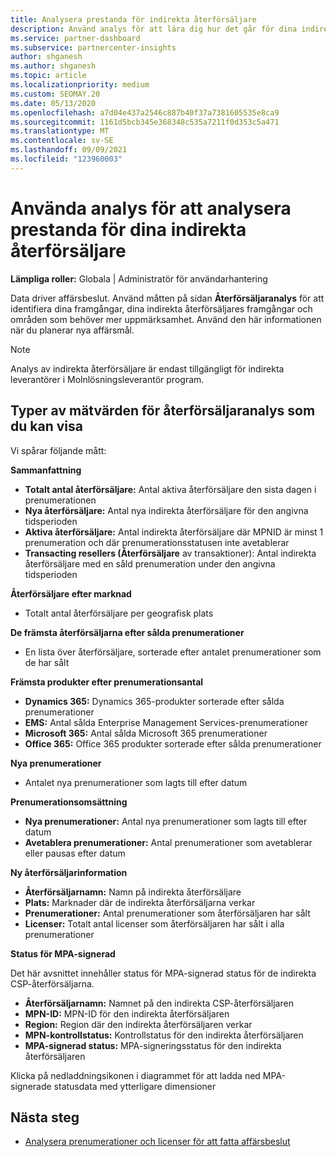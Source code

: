 ```yaml
---
title: Analysera prestanda för indirekta återförsäljare
description: Använd analys för att lära dig hur det går för dina indirekta återförsäljare, både deras framgångar och områden som kan behöva mer uppmärksamhet.
ms.service: partner-dashboard
ms.subservice: partnercenter-insights
author: shganesh
ms.author: shganesh
ms.topic: article
ms.localizationpriority: medium
ms.custom: SEOMAY.20
ms.date: 05/13/2020
ms.openlocfilehash: a7d04e437a2546c887b40f37a7381605535e8ca9
ms.sourcegitcommit: 1161d5bcb345e368348c535a7211f0d353c5a471
ms.translationtype: MT
ms.contentlocale: sv-SE
ms.lasthandoff: 09/09/2021
ms.locfileid: "123960003"
---
```

# <a name="use-analytics-to-analyze-the-performance-of-your-indirect-resellers"></a>Använda analys för att analysera prestanda för dina indirekta återförsäljare

**Lämpliga roller:** Globala | Administratör för användarhantering


Data driver affärsbeslut. Använd måtten på sidan **Återförsäljaranalys** för att identifiera dina framgångar, dina indirekta återförsäljares framgångar och områden som behöver mer uppmärksamhet. Använd den här informationen när du planerar nya affärsmål.

> [!NOTE]
> Analys av indirekta återförsäljare är endast tillgängligt för indirekta leverantörer i Molnlösningsleverantör program.

## <a name="types-of-reseller-analytics-metrics-you-can-view"></a>Typer av mätvärden för återförsäljaranalys som du kan visa

Vi spårar följande mått:

**Sammanfattning**  
 - **Totalt antal återförsäljare:** Antal aktiva återförsäljare den sista dagen i prenumerationen  
 - **Nya återförsäljare:** Antal nya indirekta återförsäljare för den angivna tidsperioden  
 - **Aktiva återförsäljare:** Antal indirekta återförsäljare där MPNID är minst 1 prenumeration och där prenumerationsstatusen inte avetablerar  
 - **Transacting resellers (Återförsäljare** av transaktioner): Antal indirekta återförsäljare med en såld prenumeration under den angivna tidsperioden  

**Återförsäljare efter marknad**  
 - Totalt antal återförsäljare per geografisk plats  

**De främsta återförsäljarna efter sålda prenumerationer**
 - En lista över återförsäljare, sorterade efter antalet prenumerationer som de har sålt  

**Främsta produkter efter prenumerationsantal**  
 - **Dynamics 365:** Dynamics 365-produkter sorterade efter sålda prenumerationer  
 - **EMS:** Antal sålda Enterprise Management Services-prenumerationer  
 - **Microsoft 365:** Antal sålda Microsoft 365 prenumerationer  
 - **Office 365:** Office 365 produkter sorterade efter sålda prenumerationer  

**Nya prenumerationer**  
 - Antalet nya prenumerationer som lagts till efter datum  

**Prenumerationsomsättning**  
 - **Nya prenumerationer:** Antal nya prenumerationer som lagts till efter datum  
 - **Avetablera prenumerationer:** Antal prenumerationer som avetablerar eller pausas efter datum  

**Ny återförsäljarinformation**  
 - **Återförsäljarnamn:** Namn på indirekta återförsäljare  
 - **Plats:** Marknader där de indirekta återförsäljarna verkar  
 - **Prenumerationer:** Antal prenumerationer som återförsäljaren har sålt  
 - **Licenser:** Totalt antal licenser som återförsäljaren har sålt i alla prenumerationer  

**Status för MPA-signerad**

Det här avsnittet innehåller status för MPA-signerad status för de indirekta CSP-återförsäljarna.

 - **Återförsäljarnamn:** Namnet på den indirekta CSP-återförsäljaren
 - **MPN-ID:** MPN-ID för den indirekta återförsäljaren
 - **Region:** Region där den indirekta återförsäljaren verkar
 - **MPN-kontrollstatus:** Kontrollstatus för den indirekta återförsäljaren
 - **MPA-signerad status:** MPA-signeringsstatus för den indirekta återförsäljaren

Klicka på nedladdningsikonen i diagrammet för att ladda ned MPA-signerade statusdata med ytterligare dimensioner
  
## <a name="next-steps"></a>Nästa steg

- [Analysera prenumerationer och licenser för att fatta affärsbeslut](analyze-subscriptions-licenses.md)